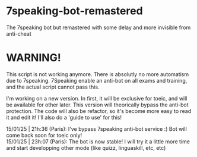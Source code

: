 # 7speaking-bot-remastered
The 7speaking bot but remastered with some delay and more invisible from anti-cheat

# WARNING!
This script is not working anymore. There is absolutly no more automatism due to 7speaking.
7Speaking enable an anti-bot on all exams and training, and the actual script cannot pass this.

I'm working on a new version. In first, it will be exclusive for toeic, and will be available for other later.
This version will theorically bypass the anti-bot protection.
The code will also be refactor, so it's become more easy to read it and edit it!
I'll also do a 'guide to use' for this!

15/01/25 | 21h:36 (Paris): I've bypass 7speaking anti-bot service :) Bot will come back soon for toeic only! <br>
15/01/25 | 23h:07 (Paris): The bot is now stable! I will try it a little more time and start developping other mode (like quizz, linguaskill, etc, etc)
